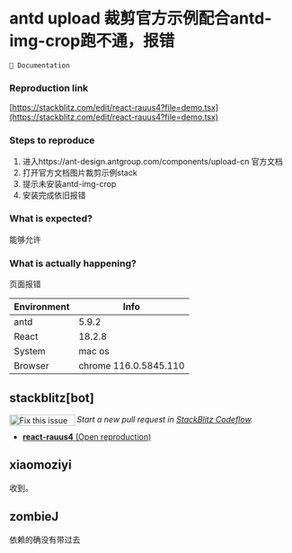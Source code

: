 # antd upload 裁剪官方示例配合antd-img-crop跑不通，报错

`📝 Documentation`

### Reproduction link

[https://stackblitz.com/edit/react-rauus4?file=demo.tsx](https://stackblitz.com/edit/react-rauus4?file=demo.tsx)

### Steps to reproduce

1. 进入https://ant-design.antgroup.com/components/upload-cn 官方文档
2. 打开官方文档图片裁剪示例stack
3. 提示未安装antd-img-crop
4. 安装完成依旧报错

### What is expected?

能够允许

### What is actually happening?

页面报错

| Environment | Info                  |
| ----------- | --------------------- |
| antd        | 5.9.2                 |
| React       | 18.2.8                |
| System      | mac os                |
| Browser     | chrome 116.0.5845.110 |

<!-- generated by ant-design-issue-helper. DO NOT REMOVE -->

## stackblitz[bot]

<a href='https://stackblitz.com/~/github.com/ant-design/ant-design/issues/45124?repros=react-rauus4'><img src='https://developer.stackblitz.com/img/fix_this_issue_small.svg' alt='Fix this issue in StackBlitz Codeflow' align='left' width='117' height='20'></a> _Start a new pull request in [StackBlitz Codeflow](https://stackblitz.com/~/github.com/ant-design/ant-design/issues/45124?repros=react-rauus4)._

- [**react-rauus4** (Open reproduction)](https://stackblitz.com/edit/react-rauus4?issueRepo=ant-design/ant-design&issueNumber=45124)

## xiaomoziyi

收到。

## zombieJ

依赖的确没有带过去
